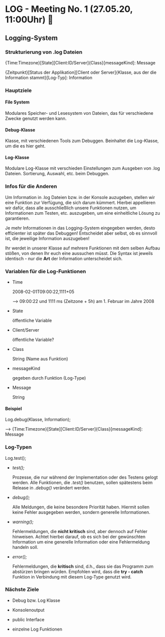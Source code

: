 # LOG - Meeting No. 1 (27.05.20, 11:00Uhr) 📝

## Logging-System

### Strukturierung von .log Dateien

{Time:Timezone}[State][Client:ID/Server]{Class}[messageKind]: Message

{Zeitpunkt}[Status der Applikation][Client oder Server]{Klasse, aus der die Information stammt}[Log-Typ]: Information

### Hauptziele

#### File System

Modulares Speicher- und Lesesystem von Dateien, das für verschiedene Zwecke genutzt werden kann.

#### Debug-Klasse

Klasse, mit verschiedenen Tools zum Debuggen. Beinhaltet die Log-Klasse, um die es hier geht.

#### Log-Klasse

Modulare Log-Klasse mit verschieden Einstellungen zum Ausgeben von .log Dateien. Sortierung, Auswahl, etc. beim Debuggen.

### Infos für die Anderen

Um Information in .log Dateien bzw. in der Konsole auzugeben, stellen wir eine Funktion zur Verfügung, die sich darum kümmert. Hierbei appellieren wir dafür, dass alle ausschließlich unsere Funktionen nutzen, um Informationen zum Testen, etc. auszugeben, um eine einheitliche Lösung zu garantieren.

Je mehr Informationen in das Logging-System eingegeben werden, desto effizienter ist später das Debuggen! Entscheidet aber selbst, ob es sinnvoll ist, die jeweilige Information auszugeben!

Ihr werdet in unserer Klasse auf mehrere Funktionen mit dem selben Aufbau stößen, von denen Ihr euch eine aussuchen müsst. Die Syntax ist jeweils identisch - nur die **Art** der Information unterscheidet sich.

### Variablen für die Log-Funktionen

- Time

   2008-02-01T09:00:22,1111+05

   --> 09:00:22 und 1111 ms (Zeitzone + 5h) am 1. Februar im Jahre 2008

- State

   öffentliche Variable

- Client/Server

   öffentliche Variable?

- Class

   String (Name aus Funktion)

- messageKind

   gegeben durch Funktion (Log-Type)

- Message

   String

#### Beispiel

Log.debug(Klasse, Information);

--> {Time:Timezone}[State][Client:ID/Server]{Class}[messageKind]: Message

### Log-Typen

Log.test();

- _test();_
  
  Prozesse, die nur während der Implementation oder des Testens gelogt werden. Alle Funktionen, die _.test()_ benutzen, sollen spätestens beim Release in _.debug()_ verändert werden.

- _debug();_

   Alle Meldungen, die keine besondere Priorität haben. Hiermit sollen keine Fehler ausgegeben werden, sondern generelle Informationen.

- _warning();_

   Fehlermeldungen, die **nicht kritisch** sind, aber dennoch auf Fehler hinweisen. Achtet hierbei darauf, ob es sich bei der gewünschten Information um eine generelle Information oder eine Fehlermeldung handeln soll.

- _error();_

   Fehlermeldungen, die **kritisch** sind, d.h., dass sie das Programm zum abstürzen bringen würden. Empfohlen wird, dass die **try - catch** Funktion in Verbindung mit diesem Log-Type genutzt wird.

### Nächste Ziele

- Debug bzw. Log Klasse

- Konsolenoutput

- public Interface

- einzelne Log Funktionen
